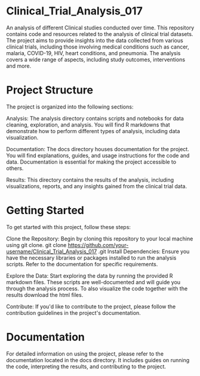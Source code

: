 # Clinical_Trial_Analysis_017
An analysis of different Clinical studies conducted over time.
This repository contains code and resources related to the analysis of clinical trial datasets. The project aims to provide insights into the data collected from various clinical trials, including those involving medical conditions such as cancer, malaria, COVID-19, HIV, heart conditions, and pneumonia. The analysis covers a wide range of aspects, including study outcomes, interventions and more.
# Project Structure
The project is organized into the following sections:

Analysis: The analysis directory contains scripts and notebooks for data cleaning, exploration, and analysis. You will find  R markdowns that demonstrate how to perform different types of analysis, including data visualization.

Documentation: The docs directory houses documentation for the project. You will find explanations, guides, and usage instructions for the code and data. Documentation is essential for making the project accessible to others.

Results: This directory contains the results of the analysis, including visualizations, reports, and any insights gained from the clinical trial data.
# Getting Started
To get started with this project, follow these steps:

Clone the Repository: Begin by cloning this repository to your local machine using git clone.
git clone https://github.com/your-username/Clinical_Trial_Analysis_017
.git
Install Dependencies: Ensure you have the necessary libraries or packages installed to run the analysis scripts. Refer to the documentation for specific requirements.

Explore the Data: Start exploring the data by running the provided R markdown files. These scripts are well-documented and will guide you through the analysis process.
To also visualize the code together with the results download the html files.

Contribute: If you'd like to contribute to the project, please follow the contribution guidelines in the project's documentation.
# Documentation
For detailed information on using the project, please refer to the documentation located in the docs directory. It includes guides on running the code, interpreting the results, and contributing to the project.
